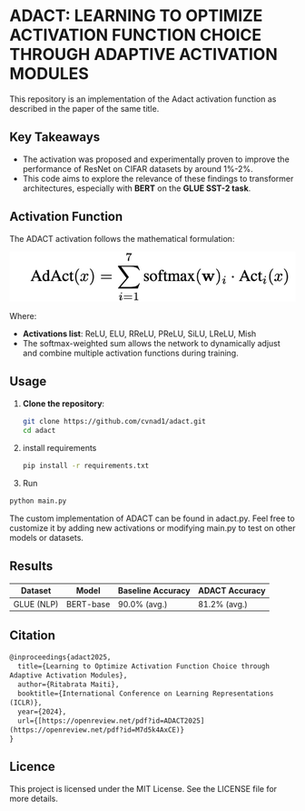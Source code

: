 # ADACT: LEARNING TO OPTIMIZE ACTIVATION FUNCTION CHOICE THROUGH ADAPTIVE ACTIVATION MODULES

This repository is an implementation of the Adact activation function as described in the paper of the same title.

## Key Takeaways
- The activation was proposed and experimentally proven to improve the performance of ResNet on CIFAR datasets by around 1%-2%.
- This code aims to explore the relevance of these findings to transformer architectures, especially with **BERT** on the **GLUE SST-2 task**.

## Activation Function

The ADACT activation follows the mathematical formulation:

![AdAct Equation](assets/image.png)

Where:
- **Activations list**: ReLU, ELU, RReLU, PReLU, SiLU, LReLU, Mish
- The softmax-weighted sum allows the network to dynamically adjust and combine multiple activation functions during training.

## Usage

1. **Clone the repository**:
   ```bash
   git clone https://github.com/cvnad1/adact.git
   cd adact
   ```

2. install requirements
   ```bash
   pip install -r requirements.txt
   ```

3. Run
  ```bash
  python main.py
```

The custom implementation of ADACT can be found in adact.py. Feel free to customize it by adding new activations or modifying main.py to test on other models or datasets.


## Results

| Dataset        | Model         | Baseline Accuracy | ADACT Accuracy |
|----------------|---------------|-------------------|----------------|
| GLUE (NLP)     | BERT-base     | 90.0% (avg.)      | 81.2% (avg.)   |


## Citation
```
@inproceedings{adact2025,
  title={Learning to Optimize Activation Function Choice through Adaptive Activation Modules},
  author={Ritabrata Maiti},
  booktitle={International Conference on Learning Representations (ICLR)},
  year={2024},
  url={[https://openreview.net/pdf?id=ADACT2025](https://openreview.net/pdf?id=M7d5k4AxCE)}
}
```

## Licence

This project is licensed under the MIT License. See the LICENSE file for more details.



